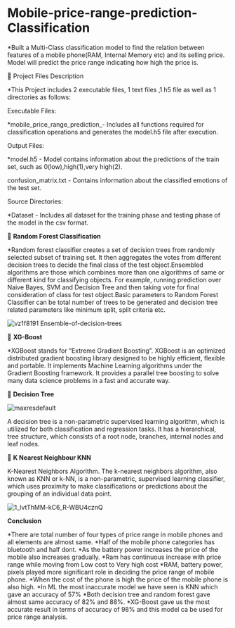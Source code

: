 # Mobile-price-range-prediction-Classification

*Built a Multi-Class classification model to find the relation between features of a mobile phone(RAM, Internal Memory etc) and its selling price. Model will predict the price range indicating how high the price is.

💾 Project Files Description

*This Project includes 2 executable files, 1 text files ,1 h5 file as well as 1 directories as follows:

Executable Files:

*mobile_price_range_prediction_- Includes all functions required for classification operations and generates the model.h5 file after execution.

Output Files:

*model.h5 - Model contains information about the predictions of the train set, such as 0(low),high(1),very high(2).

confusion_matrix.txt - Contains information about the classified emotions of the test set.

Source Directories:

*Dataset - Includes all dataset for the training phase and testing phase of the model in the csv format.

📖 **Random Forest Classification**

*Random forest classifier creates a set of decision trees from randomly selected subset of training set. It then aggregates the votes from different decision trees to decide the final class of the test object.Ensembled algorithms are those which combines more than one algorithms of same or different kind for classifying objects. For example, running prediction over Naive Bayes, SVM and Decision Tree and then taking vote for final consideration of class for test object.Basic parameters to Random Forest Classifier can be total number of trees to be generated and decision tree related parameters like minimum split, split criteria etc.

![vz1f8191 Ensemble-of-decision-trees](https://user-images.githubusercontent.com/120657228/230440242-0a3a06d7-c39b-4a39-b158-e21bc6d37702.png)

📖 **XG-Boost**

*XGBoost stands for “Extreme Gradient Boosting”. XGBoost is an optimized distributed gradient boosting library designed to be highly efficient, flexible and portable. It implements Machine Learning algorithms under the Gradient Boosting framework. It provides a parallel tree boosting to solve many data science problems in a fast and accurate way.

📖 **Decision Tree**

![maxresdefault](https://user-images.githubusercontent.com/120657228/230441582-e14a6e5f-f988-4f00-9d09-5510057db3d0.jpg)

A decision tree is a non-parametric supervised learning algorithm, which is utilized for both classification and regression tasks. It has a hierarchical, tree structure, which consists of a root node, branches, internal nodes and leaf nodes.

📖 **K Nearest Neighbour KNN**

K-Nearest Neighbors Algorithm. The k-nearest neighbors algorithm, also known as KNN or k-NN, is a non-parametric, supervised learning classifier, which uses proximity to make classifications or predictions about the grouping of an individual data point.

![1_lvtThMM-kC6_R-WBU4cznQ](https://user-images.githubusercontent.com/120657228/230443568-b23a0c83-a8e2-4c75-87ff-177b71e798d2.jpeg)

**Conclusion**

*There are total number of four types of price range in mobile phones and all elements are almost same.
*Half of the mobile phone categories has bluetooth and half dont.
*As the battery power increases the price of the mobile also increases gradually.
*Ram has continuous increase with price range while moving from Low cost to Very high cost
*RAM, battery power, pixels played more significant role in deciding the price range of mobile phone.
*When the cost of the phone is high the price of the mobile phone is also high.
*In ML the most inaccurate model we have seen is KNN which gave an accuracy of 57%
*Both decision tree and random forest gave almost same accuracy of 82% and 88%.
*XG-Boost gave us the most accurate result in terms of accuracy of 98% and this model ca be used for price range analysis.



